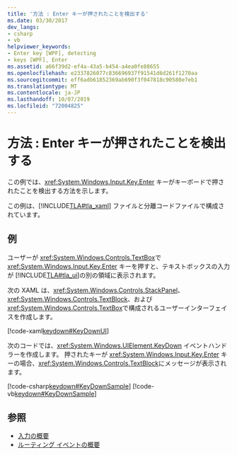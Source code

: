 ```yaml
---
title: '方法 : Enter キーが押されたことを検出する'
ms.date: 03/30/2017
dev_langs:
- csharp
- vb
helpviewer_keywords:
- Enter key [WPF], detecting
- keys [WPF], Enter
ms.assetid: a66f39d2-ef4a-43a5-b454-a4ea0fe88655
ms.openlocfilehash: e2337826077c836696937f91541d6d261f1270aa
ms.sourcegitcommit: eff6adb61852369ab690f3f047818c90580e7eb1
ms.translationtype: MT
ms.contentlocale: ja-JP
ms.lasthandoff: 10/07/2019
ms.locfileid: "72004825"
---
```

# <a name="how-to-detect-when-the-enter-key-pressed"></a>方法 : Enter キーが押されたことを検出する
この例では、<xref:System.Windows.Input.Key.Enter> キーがキーボードで押されたことを検出する方法を示します。  
  
 この例は、[!INCLUDE[TLA#tla_xaml](../../../../includes/tlasharptla-xaml-md.md)] ファイルと分離コードファイルで構成されています。  
  
## <a name="example"></a>例  
 ユーザーが <xref:System.Windows.Controls.TextBox>で <xref:System.Windows.Input.Key.Enter> キーを押すと、テキストボックスの入力が [!INCLUDE[TLA#tla_ui](../../../../includes/tlasharptla-ui-md.md)]の別の領域に表示されます。  
  
 次の XAML は、<xref:System.Windows.Controls.StackPanel>、<xref:System.Windows.Controls.TextBlock>、および <xref:System.Windows.Controls.TextBox>で構成されるユーザーインターフェイスを作成します。  
  
 [!code-xaml[keydown#KeyDownUI](~/samples/snippets/csharp/VS_Snippets_Wpf/KeyDown/CSharp/Window1.xaml#keydownui)]  
  
 次のコードでは、<xref:System.Windows.UIElement.KeyDown> イベントハンドラーを作成します。  押されたキーが <xref:System.Windows.Input.Key.Enter> キーの場合、<xref:System.Windows.Controls.TextBlock>にメッセージが表示されます。  
  
 [!code-csharp[keydown#KeyDownSample](~/samples/snippets/csharp/VS_Snippets_Wpf/KeyDown/CSharp/Window1.xaml.cs#keydownsample)]
 [!code-vb[keydown#KeyDownSample](~/samples/snippets/visualbasic/VS_Snippets_Wpf/KeyDown/VisualBasic/Window1.xaml.vb#keydownsample)]  
  
## <a name="see-also"></a>参照

- [入力の概要](input-overview.md)
- [ルーティング イベントの概要](routed-events-overview.md)
